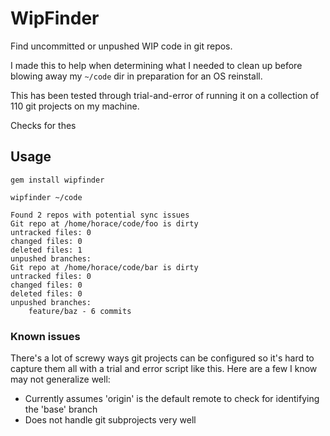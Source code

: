 # WipFinder

Find uncommitted or unpushed WIP code in git repos.

I made this to help when determining what I needed to clean up before blowing away my `~/code` dir in preparation for an OS reinstall.

This has been tested through trial-and-error of running it on a collection of 110 git projects on my machine.

Checks for thes

## Usage

```
gem install wipfinder

wipfinder ~/code
```

```
Found 2 repos with potential sync issues
Git repo at /home/horace/code/foo is dirty
untracked files: 0
changed files: 0
deleted files: 1
unpushed branches:
Git repo at /home/horace/code/bar is dirty
untracked files: 0
changed files: 0
deleted files: 0
unpushed branches:
    feature/baz - 6 commits
```

### Known issues

There's a lot of screwy ways git projects can be configured so it's hard to capture them all with a trial and error script like this. Here are a few I know may not generalize well:

* Currently assumes 'origin' is the default remote to check for identifying the 'base' branch
* Does not handle git subprojects very well

